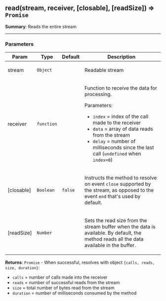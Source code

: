 <a name="read"></a>
## read(stream, receiver, [closable], [readSize]) ⇒ <code>Promise</code>
**Summary**: Reads the entire stream  

---
### Parameters
<table>
  <thead>
    <tr>
      <th>Param</th><th>Type</th><th>Default</th><th>Description</th>
    </tr>
  </thead>
  <tbody>
<tr>
    <td>stream</td><td><code>Object</code></td><td></td><td><p>Readable stream</p>
</td>
    </tr><tr>
    <td>receiver</td><td><code>function</code></td><td></td><td><p>Function to receive the data for processing.</p>
<p>Parameters:</p>
<ul>
<li><code>index</code> = index of the call made to the receiver</li>
<li><code>data</code> = array of data reads from the stream</li>
<li><code>delay</code> = number of milliseconds since the last call (<code>undefined</code> when <code>index=0</code>)</li>
</ul>
</td>
    </tr><tr>
    <td>[closable]</td><td><code>Boolean</code></td><td><code>false</code></td><td><p>Instructs the method to resolve on event <code>close</code> supported by the stream,
as opposed to the event <code>end</code> that&#39;s used by default.</p>
</td>
    </tr><tr>
    <td>[readSize]</td><td><code>Number</code></td><td></td><td><p>Sets the read size from the stream buffer when the data is available.
By default, the method reads all the data available in the buffer.</p>
</td>
    </tr>  </tbody>
</table>

**Returns**: <code>Promise</code> - When successful, resolves with object `{calls, reads, size, duration}`: - `calls` = number of calls made into the receiver - `reads` = number of successful reads from the stream - `size` = total number of bytes read from the stream - `duration` = number of milliseconds consumed by the method  
